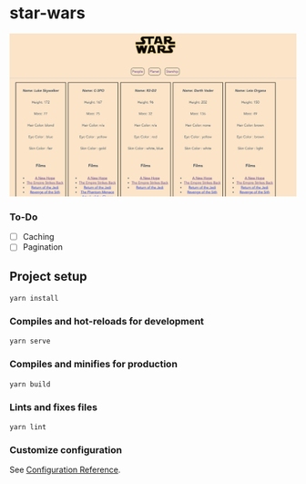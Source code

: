 # star-wars

![Alt text](./public/ScreenShotStarWarsApp.png?raw=true "app ss") 

### To-Do

- [ ] Caching
- [ ] Pagination

## Project setup
```
yarn install
```

### Compiles and hot-reloads for development
```
yarn serve
```

### Compiles and minifies for production
```
yarn build
```

### Lints and fixes files
```
yarn lint
```

### Customize configuration
See [Configuration Reference](https://cli.vuejs.org/config/).
